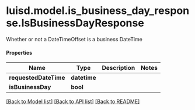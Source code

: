 # luisd.model.is_business_day_response.IsBusinessDayResponse

Whether or not a DateTimeOffset is a business DateTime

#### Properties
Name | Type | Description | Notes
------------ | ------------- | ------------- | -------------
**requestedDateTime** | **datetime** |  | 
**isBusinessDay** | **bool** |  | 

[[Back to Model list]](../../README.md#documentation-for-models) [[Back to API list]](../../README.md#documentation-for-api-endpoints) [[Back to README]](../../README.md)

